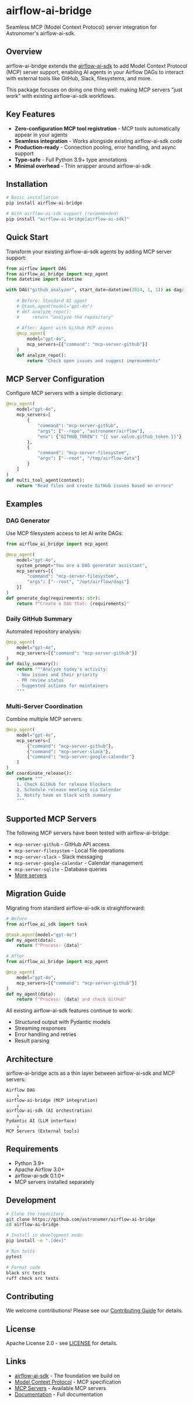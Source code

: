 # airflow-ai-bridge

Seamless MCP (Model Context Protocol) server integration for Astronomer's airflow-ai-sdk.

## Overview

airflow-ai-bridge extends the [airflow-ai-sdk](https://github.com/astronomer/airflow-ai-sdk) to add Model Context Protocol (MCP) server support, enabling AI agents in your Airflow DAGs to interact with external tools like GitHub, Slack, filesystems, and more.

This package focuses on doing one thing well: making MCP servers "just work" with existing airflow-ai-sdk workflows.

## Key Features

- **Zero-configuration MCP tool registration** - MCP tools automatically appear in your agents
- **Seamless integration** - Works alongside existing airflow-ai-sdk code
- **Production-ready** - Connection pooling, error handling, and async support
- **Type-safe** - Full Python 3.9+ type annotations
- **Minimal overhead** - Thin wrapper around airflow-ai-sdk

## Installation

```bash
# Basic installation
pip install airflow-ai-bridge

# With airflow-ai-sdk support (recommended)
pip install "airflow-ai-bridge[airflow-ai-sdk]"
```

## Quick Start

Transform your existing airflow-ai-sdk agents by adding MCP server support:

```python
from airflow import DAG
from airflow_ai_bridge import mcp_agent
from datetime import datetime

with DAG("github_analyzer", start_date=datetime(2024, 1, 1)) as dag:
    
    # Before: Standard AI agent
    # @task.agent(model="gpt-4o")
    # def analyze_repo():
    #     return "analyze the repository"
    
    # After: Agent with GitHub MCP access
    @mcp_agent(
        model="gpt-4o",
        mcp_servers=[{"command": "mcp-server-github"}]
    )
    def analyze_repo():
        return "Check open issues and suggest improvements"
```

## MCP Server Configuration

Configure MCP servers with a simple dictionary:

```python
@mcp_agent(
    model="gpt-4o",
    mcp_servers=[
        {
            "command": "mcp-server-github",
            "args": ["--repo", "astronomer/airflow"],
            "env": {"GITHUB_TOKEN": "{{ var.value.github_token }}"}
        },
        {
            "command": "mcp-server-filesystem",
            "args": ["--root", "/tmp/airflow-data"]
        }
    ]
)
def multi_tool_agent(context):
    return "Read files and create GitHub issues based on errors"
```

## Examples

### DAG Generator
Use MCP filesystem access to let AI write DAGs:

```python
from airflow_ai_bridge import mcp_agent

@mcp_agent(
    model="gpt-4o",
    system_prompt="You are a DAG generator assistant",
    mcp_servers=[{
        "command": "mcp-server-filesystem",
        "args": ["--root", "/opt/airflow/dags"]
    }]
)
def generate_dag(requirements: str):
    return f"Create a DAG that: {requirements}"
```

### Daily GitHub Summary
Automated repository analysis:

```python
@mcp_agent(
    model="gpt-4o",
    mcp_servers=[{"command": "mcp-server-github"}]
)
def daily_summary():
    return """Analyze today's activity:
    - New issues and their priority
    - PR review status
    - Suggested actions for maintainers
    """
```

### Multi-Server Coordination
Combine multiple MCP servers:

```python
@mcp_agent(
    model="gpt-4o",
    mcp_servers=[
        {"command": "mcp-server-github"},
        {"command": "mcp-server-slack"},
        {"command": "mcp-server-google-calendar"}
    ]
)
def coordinate_release():
    return """
    1. Check GitHub for release blockers
    2. Schedule release meeting via Calendar
    3. Notify team on Slack with summary
    """
```

## Supported MCP Servers

The following MCP servers have been tested with airflow-ai-bridge:

- `mcp-server-github` - GitHub API access
- `mcp-server-filesystem` - Local file operations
- `mcp-server-slack` - Slack messaging
- `mcp-server-google-calendar` - Calendar management
- `mcp-server-sqlite` - Database queries
- [More servers](https://github.com/modelcontextprotocol/servers)

## Migration Guide

Migrating from standard airflow-ai-sdk is straightforward:

```python
# Before
from airflow_ai_sdk import task

@task.agent(model="gpt-4o")
def my_agent(data):
    return f"Process: {data}"

# After
from airflow_ai_bridge import mcp_agent

@mcp_agent(
    model="gpt-4o",
    mcp_servers=[{"command": "mcp-server-github"}]
)
def my_agent(data):
    return f"Process: {data} and check GitHub"
```

All existing airflow-ai-sdk features continue to work:
- Structured output with Pydantic models
- Streaming responses
- Error handling and retries
- Result parsing

## Architecture

airflow-ai-bridge acts as a thin layer between airflow-ai-sdk and MCP servers:

```
Airflow DAG
    ↓
airflow-ai-bridge (MCP integration)
    ↓
airflow-ai-sdk (AI orchestration)
    ↓
Pydantic AI (LLM interface)
    ↓
MCP Servers (External tools)
```

## Requirements

- Python 3.9+
- Apache Airflow 3.0+
- airflow-ai-sdk 0.1.0+
- MCP servers installed separately

## Development

```bash
# Clone the repository
git clone https://github.com/astronomer/airflow-ai-bridge
cd airflow-ai-bridge

# Install in development mode
pip install -e ".[dev]"

# Run tests
pytest

# Format code
black src tests
ruff check src tests
```

## Contributing

We welcome contributions! Please see our [Contributing Guide](CONTRIBUTING.md) for details.

## License

Apache License 2.0 - see [LICENSE](LICENSE) for details.

## Links

- [airflow-ai-sdk](https://github.com/astronomer/airflow-ai-sdk) - The foundation we build on
- [Model Context Protocol](https://modelcontextprotocol.org/) - MCP specification
- [MCP Servers](https://github.com/modelcontextprotocol/servers) - Available MCP servers
- [Documentation](https://airflow-ai-bridge.readthedocs.io) - Full documentation